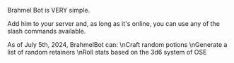 Brahmel Bot is VERY simple. 

Add him to your server and, as long as it's online, you can use any of the slash commands available.

As of July 5th, 2024, BrahmelBot can:
  \nCraft random potions
  \nGenerate a list of random retainers
  \nRoll stats based on the 3d6 system of OSE
